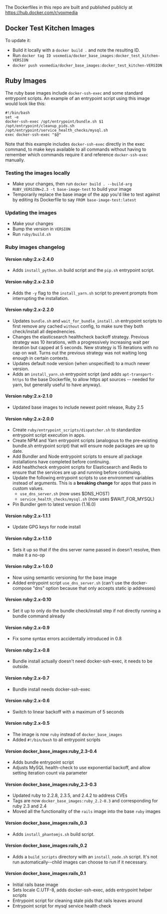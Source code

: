 The Dockerfiles in this repo are built and published publicly at https://hub.docker.com/r/voxmedia

## Docker Test Kitchen Images

To update it:

- Build it locally with a `docker build .` and note the resulting ID.
- Run `docker tag ID voxmedia/docker_base_images:docker_test_kitchen-VERSION`
- `docker push voxmedia/docker_base_images:docker_test_kitchen-VERSION`

## Ruby Images

The ruby base images include `docker-ssh-exec` and some standard entrypoint scripts. An example of an entrypoint script
using this image would look like this:

    #!/bin/bash
    set -e
    docker-ssh-exec /opt/entrypoint/bundle.sh $1
    /opt/entrypoint/cleanup_pids.sh
    /opt/entrypoint/service_health_checks/mysql.sh
    exec docker-ssh-exec "$@"

Note that this example includes `docker-ssh-exec` directly in the exec command, to make keys available to all commands without having to remember which commands require it and reference `docker-ssh-exec` manually.

### Testing the images locally

- Make your changes, then run `docker build . --build-arg RUBY_VERSION=2.3 -t base-image-test` to build your image
- Temporarily replace the base image of the app you'd like to test against by editing its Dockerfile to say `FROM base-image-test:latest`

### Updating the images

- Make your changes
- Bump the version in `VERSION`
- Run `ruby/build.sh`

### Ruby images changelog

#### Version ruby:2.x-2.4.0

* Adds `install_python.sh` build script and the `pip.sh` entrypoint script.

#### Version ruby:2.x-2.3.0

* Adds the `-y` flag to the `install_yarn.sh` script to prevent prompts from interrupting the installation.

#### Version ruby:2.x-2.2.0

* Updates `bundle.sh` and `wait_for_bundle_install.sh` entrypoint scripts to first remove any cached `without` config, to make sure they both check/install all depednencies.
* Changes the elasticsearch healthcheck backoff strategy. Previous strategy was 10 iterations, with a progressively increasing wait per iteration but capped at 5 seconds. New strategy is 15 iterations with no cap on wait. Turns out the previous strategy was not waiting long enough in certain contexts.
* Updates default node version (when unspecified) to a much newer version.
* Adds an `install_yarn.sh` entrypoint script (and adds `apt-transport-https` to the base Dockerfile, to allow https apt sources -- needed for yarn, but generally useful to have anyway).

#### Version ruby:2.x-2.1.0

* Updated base images to include newest point release, Ruby 2.5

#### Version ruby:2.x-2.0.0

* Create `ruby/entrypoint_scripts/dispatcher.sh` to standardize entrypoint script execution in apps.
* Create NPM and Yarn entrypoint scripts (analogous to the pre-existing bundle.sh entrypoint script) that will ensure node packages are up to date.
* Add Bundler and Node entrypoint scripts to ensure all package installations have completed before continuing.
* Add healthcheck entrypoint scripts for Elasticsearch and Redis to ensure that the services are up and running before continuing.
* Update the following entrypoint scripts to use environment variables instead of arguments. This is a **breaking change** for apps that pass in custom values.
  * `use_dns_server.sh` (now uses $DNS_HOST)
  * `service_health_checks/mysql.sh` (now uses $WAIT_FOR_MYSQL)
* Pin Bundler gem to latest version (1.16.0)

#### Version ruby:2.x-1.1.1

* Update GPG keys for node install

#### Version ruby:2.x-1.1.0

* Sets it up so that if the dns server name passed in doesn't resolve, then make it a no-op

#### Version ruby:2.x-1.0.0

* Now using semantic versioning for the base image
* Added entrypoint script `use_dns_server.sh` (can't use the docker-compose "dns" option because that only accepts static ip addresses)

#### Version ruby:2.x-0.10

* Set it up to only do the bundle check/install step if not directly running a bundle command already

#### Version ruby:2.x-0.9

* Fix some syntax errors accidentally introduced in 0.8

#### Version ruby:2.x-0.8

* Bundle install actually doesn't need docker-ssh-exec, it needs to be outside.

#### Version ruby:2.x-0.7

* Bundle install needs docker-ssh-exec

#### Version ruby:2.x-0.6

* Switch to linear backoff with a maximum of 5 seconds

#### Version ruby:2.x-0.5

* The image is now `ruby` instead of `docker_base_images`
* Added `#!/bin/bash` to all entrypoint scripts

#### Version docker_base_images:ruby_2.3-0.4

* Adds bundle entrypoint script
* Adjusts MySQL health-check to use exponential backoff, and allow setting iteration count via parameter

#### Version docker_base_images:ruby_2.3-0.3

* Updated ruby to 2.2.8, 2.3.5, and 2.4.2 to address CVEs
* Tags are now  `docker_base_images:ruby_2.2-0.3` and corresponding for ruby 2.3 and 2.4
* Moved all the functionality of the `rails` image into the base `ruby` images

#### Version docker_base_images:rails_0.3

* Adds `install_phantomjs.sh` build script.

#### Version docker_base_images:rails_0.2

* Adds a `build_scripts` directory with an `install_node.sh` script. It's not run automatically--child images can choose to run if it necessary.

#### Version docker_base_images:rails_0.1

* Initial rails base image
* Sets locale C.UTF-8, adds docker-ssh-exec, adds entrypoint helper scripts
* Entrypoint script for cleaning stale pids that rails leaves around
* Entrypoint script for mysql service health check
